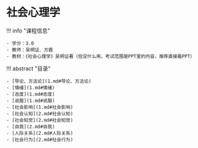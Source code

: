 # 社会心理学

!!! info "课程信息"

    - 学分：3.0
    - 教师：吴明证、方霞
    - 教材：《社会心理学》吴明证著（但没什么用，考试范围是PPT里的内容，推荐直接看PPT）

!!! abstract "目录"

    - [导论、方法论](1.md#导论、方法论)
    - [情绪](1.md#情绪)
    - [态度](1.md#态度)    
    - [说服](1.md#说服)
    - [社会影响](1.md#社会影响)
    - [社会认知](2.md#社会认知)
    - [社会知觉](2.md#社会知觉)
    - [自我](2.md#自我)
    - [人际关系](2.md#人际关系)
    - [社会行为](2.md#社会行为)
    
